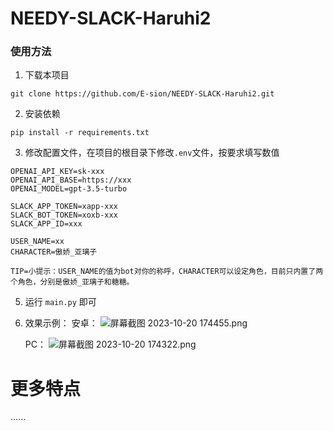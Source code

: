 # NEEDY-SLACK-Haruhi2 
 
### 使用方法
1.  下载本项目

`git clone https://github.com/E-sion/NEEDY-SLACK-Haruhi2.git`

2. 安装依赖

`pip install -r requirements.txt`

3. 修改配置文件，在项目的根目录下修改`.env`文件，按要求填写数值
  
```
OPENAI_API_KEY=sk-xxx
OPENAI_API_BASE=https://xxx
OPENAI_MODEL=gpt-3.5-turbo

SLACK_APP_TOKEN=xapp-xxx
SLACK_BOT_TOKEN=xoxb-xxx
SLACK_APP_ID=xxx

USER_NAME=xx
CHARACTER=傲娇_亚璃子

TIP=小提示：USER_NAME的值为bot对你的称呼，CHARACTER可以设定角色，目前只内置了两个角色，分别是傲娇_亚璃子和糖糖。
```
  


5. 运行 `main.py` 即可

6. 效果示例：
   安卓：
![屏幕截图 2023-10-20 174455.png](https://s2.loli.net/2023/10/20/PQ6sxhIkwVMRCDd.png)

   PC：
![屏幕截图 2023-10-20 174322.png](https://s2.loli.net/2023/10/20/FWygupEkVYbHXMK.png)

# 更多特点
......
